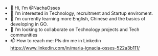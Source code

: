 - 👋 Hi, I’m @NachaOsses
- 👀 I’m interested in Technology, recruitment and Startup enviroment. 
- 🌱 I’m currently learning more English, Chinese and the basics of developing in GO. 
- 💞️ I’m looking to collaborate on Technology projects and Tech communities 
- 📫 How to reach me: Pls dm me in Linkedin https://www.linkedin.com/in/maria-ignacia-osses-522a3b111/

<!---
NachaOsses/NachaOsses is a ✨ special ✨ repository because its `README.md` (this file) appears on your GitHub profile.
You can click the Preview link to take a look at your changes.
--->
